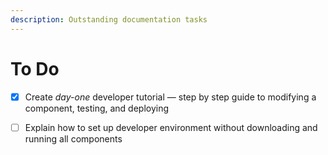 ```yaml
---
description: Outstanding documentation tasks
---
```


# To Do

* [x] Create _day-one_ developer tutorial — step by step guide to modifying a component, testing, and deploying
* [ ] Explain how to set up developer environment without downloading and running all components



